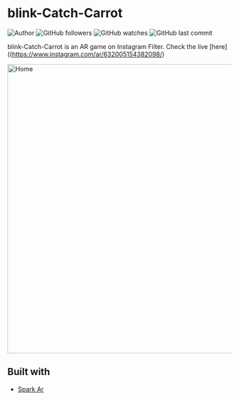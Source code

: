 # blink-Catch-Carrot
![Author](https://img.shields.io/badge/made%20by-faniabdullah-blue)
![GitHub followers](https://img.shields.io/github/followers/faniabdullah?style=social)
![GitHub watches](https://img.shields.io/github/stars/faniabdullah/blink-Catch-Carrot?style=social)
![GitHub last commit](https://img.shields.io/github/last-commit/faniabdullah/blink-Catch-Carrot)



blink-Catch-Carrot is an AR game on Instagram Filter. Check the live [here]((https://www.instagram.com/ar/632005154382098/)


<div>
<img src="https://i.imgur.com/ZTqjbbE.png" alt="Home" height="650" style="margin-right: 16px">
</div>

## Built with
* [Spark Ar](https://sparkar.facebook.com/ar-studio/)

